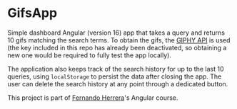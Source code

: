 # GifsApp

Simple dashboard Angular (version 16) app that takes a query and returns 10 gifs matching the search terms. To obtain the gifs, the [GIPHY API](https://developers.giphy.com/) is used (the key included in this repo has already been deactivated, so obtaining a new one would be required to fully test the app locally).

The application also keeps track of the search history for up to the last 10 queries, using `localStorage` to persist the data after closing the app. The user can delete the search history at any point through a dedicated button.

This project is part of [Fernando Herrera](https://github.com/Klerith/)'s Angular course.
